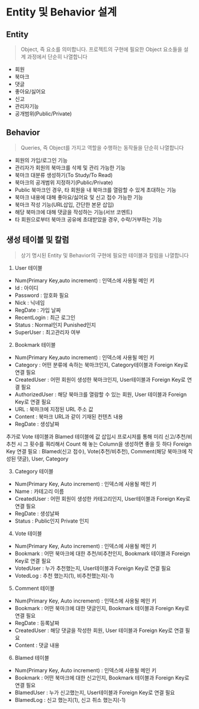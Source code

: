 # Entity 및 Behavior 설계

## Entity
> Object, 즉 요소를 의미합니다. 프로젝트의 구현에 필요한 Object 요소들을 설계 과정에서 단순히 나열합니다

* 회원
* 북마크
* 댓글
* 좋아요/싫어요
* 신고
* 관리자기능
* 공개범위(Public/Private)

## Behavior
> Queries, 즉 Object를 가지고 역할을 수행하는 동작들을 단순히 나열합니다

* 회원의 가입/로그인 기능
* 관리자가 회원의 북마크를 삭제 및 관리 가능한 기능
* 북마크 대분류 생성하기(To Study/To Read)
* 북마크의 공개범위 지정하기(Public/Private)
* Public 북마크인 경우, 타 회원을 내 북마크를 열람할 수 있게 초대하는 기능
* 북마크 내용에 대해 좋아요/싫어요 및 신고 접수 가능한 기능
* 북마크 작성 기능(URL삽입, 간단한 본문 삽입)
* 해당 북마크에 대해 댓글을 작성하는 기능(서브 코멘트)
* 타 회원으로부터 북마크 공유에 초대받았을 경우, 수락/거부하는 기능

## 생성 테이블 및 칼럼
> 상기 명시된 Entity 및 Behavior의 구현에 필요한 테이블과 칼럼을 나열합니다

1. User 테이블
* Num(Primary Key,auto increment) : 인덱스에 사용될 메인 키
* Id : 아이디
* Password : 암호화 필요
* Nick : 닉네임
* RegDate : 가입 날짜
* RecentLogin : 최근 로그인
* Status : Normal인지 Punished인지
* SuperUser : 최고관리자 여부

2. Bookmark 테이블
* Num(Primary Key,auto increment) : 인덱스에 사용될 메인 키
* Category : 어떤 분류에 속하는 북마크인지, Category테이블과 Foreign Key로 연결 필요
* CreatedUser : 어떤 회원이 생성한 북마크인지, User테이블과 Foreign Key로 연결 필요
* AuthorizedUser : 해당 북마크를 열람할 수 있는 회원, User 테이블과 Foreign Key로 연결 필요
* URL : 북마크에 지정된 URL 주소 값
* Content : 북마크 URL과 같이 기재된 컨텐츠 내용
* RegDate : 생성날짜
  
추가로 Vote 테이블과 Blamed 테이블에 값 삽입시 프로시저를 통해 미리 신고/추천/비추천 시 그 횟수를 쿼리해서 Count 해 놓는 Column을 생성하면 좋을 듯 하다
Foreign Key 연결 필요 : Blamed(신고 접수), Vote(추천/비추천), Comment(해당 북마크에 작성된 댓글), User, Category

3. Category 테이블
* Num(Primary Key, Auto increment) : 인덱스에 사용될 메인 키
* Name : 카테고리 이름
* CreatedUser : 어떤 회원이 생성한 카테고리인지, User테이블과 Foreign Key로 연결 필요
* RegDate : 생성날짜
* Status : Public인지 Private 인지

4. Vote 테이블
* Num(Primary Key, Auto increment) : 인덱스에 사용될 메인 키
* Bookmark : 어떤 북마크에 대한 추천/비추천인지, Bookmark 테이블과 Foreign Key로 연결 필요
* VotedUser : 누가 추천했는지, User테이블과 Foreign Key로 연결 필요
* VotedLog : 추천 했는지(1), 비추천했는지(-1)

5. Comment 테이블
* Num(Primary Key, Auto increment) : 인덱스에 사용될 메인 키
* Bookmark : 어떤 북마크에 대한 댓글인지, Bookmark 테이블과 Foreign Key로 연결 필요
* RegDate : 등록날짜
* CreatedUser : 해당 댓글을 작성한 회원, User 테이블과 Foreign Key로 연결 필요
* Content : 댓글 내용
  
6. Blamed 테이블
* Num(Primary Key, Auto increment) : 인덱스에 사용될 메인 키
* Bookmark : 어떤 북마크에 대한 신고인지, Bookmark 테이블과 Foreign Key로 연결 필요
* BlamedUser : 누가 신고했는지, User테이블과 Foreign Key로 연결 필요
* BlamedLog : 신고 했는지(1), 신고 취소 했는지(-1)